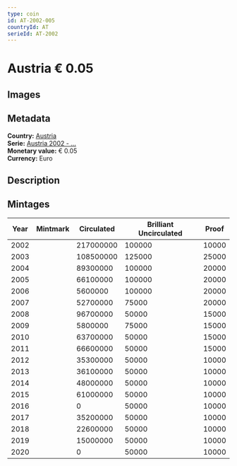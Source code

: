 ```yaml
---
type: coin
id: AT-2002-005
countryId: AT
serieId: AT-2002
---
```


# Austria € 0.05

## Images


## Metadata

**Country:** [Austria](../index.md)\
**Serie:** [Austria 2002 - ...](index.md)\
**Monetary value:** € 0.05\
**Currency:** Euro

## Description


## Mintages

| Year | Mintmark | Circulated | Brilliant Uncirculated | Proof |
| ---- | -------- | ---------- | ---------------------- | ----- |
| 2002 |  | 217000000| 100000 | 10000 |
| 2003 |  | 108500000| 125000 | 25000 |
| 2004 |  | 89300000| 100000 | 20000 |
| 2005 |  | 66100000| 100000 | 20000 |
| 2006 |  | 5600000| 100000 | 20000 |
| 2007 |  | 52700000| 75000 | 20000 |
| 2008 |  | 96700000| 50000 | 15000 |
| 2009 |  | 5800000| 75000 | 15000 |
| 2010 |  | 63700000| 50000 | 15000 |
| 2011 |  | 66600000| 50000 | 15000 |
| 2012 |  | 35300000| 50000 | 10000 |
| 2013 |  | 36100000| 50000 | 10000 |
| 2014 |  | 48000000| 50000 | 10000 |
| 2015 |  | 61000000| 50000 | 10000 |
| 2016 |  | 0| 50000 | 10000 |
| 2017 |  | 35200000| 50000 | 10000 |
| 2018 |  | 22600000| 50000 | 10000 |
| 2019 |  | 15000000| 50000 | 10000 |
| 2020 |  | 0| 50000 | 10000 |
